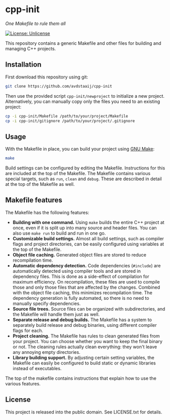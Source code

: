 # cpp-init

*One Makefile to rule them all*

[![License: Unlicense](https://img.shields.io/badge/license-Unlicense-blue.svg)](http://unlicense.org/)

This repository contains a generic Makefile and other files for building and
managing C++ projects.

## Installation

First download this repository using git:  
```bash
git clone https://github.com/avdstaaij/cpp-init
```

Then use the provided script `cpp-init/newproject` to initialize a new project.
Alternatively, you can manually copy only the files you need to an existing
project:
```bash
cp -i cpp-init/Makefile /path/to/your/project/Makefile
cp -i cpp-init/gitignore /path/to/your/project/.gitignore
```

## Usage

With the Makefile in place, you can build your project using
[GNU Make](https://www.gnu.org/software/make/):
```bash
make
```

Build settings can be configured by editing the Makefile. Instructions for this
are included at the top of the Makefile. The Makefile contains various special
targets, such as `run`, `clean` and `debug`. These are described in detail at
the top of the Makefile as well.

## Makefile features

The Makefile has the following features:
 - **Building with one command.**
   Using `make` builds the entire C++ project at once, even if it is split up
   into many source and header files. You can also use `make run` to build and
   run in one go.
 - **Customizable build settings.**
   Almost all build settings, such as compiler flags and project directories,
   can be easily configured using variables at the top of the Makefile.
 - **Object file caching.**
   Generated object files are stored to reduce recompilation time.
 - **Automatic dependency detection.**
   Code dependencies (`#include`) are automatically detected using compiler
   tools and are stored in dependency files. This is done as a side-effect of
   compilation for maximum efficiency. On recompilation, these files are used to
   compile those and only those files that are affected by the changes.
   Combined with the object file caching, this minimizes recompilation time.
   The dependency generation is fully automated, so there is no need to manually
   specify dependencies.
 - **Source file trees.**
   Source files can be organized with subdirectories, and the Makefile will
   handle them just as well.
 - **Separate release and debug builds.**
   The Makefile has a system to separately build release and debug binaries,
   using different compiler flags for each.
 - **Project cleaning.**
   The Makefile has rules to clean generated files from your project. You can
   choose whether you want to keep the final binary or not. The cleaning rules
   actually clean everything: they won't leave any annoying empty directories.
 - **Library building support.**
   By adjusting certain setting variables, the Makefile can easily be configured
   to build static or dynamic libraries instead of executables.
 
The top of the makefile contains instructions that explain how to use the
various features.

## License

This project is released into the public domain.
See LICENSE.txt for details.
